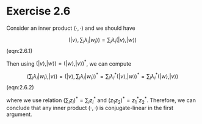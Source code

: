 # Exercise 2.6

Consider an inner product $(\cdot, \cdot)$ and we should have

$$
\left(|v\rangle, \sum_{i}\lambda _i |w_i\rangle\right) = \sum_i \lambda_i (|v\rangle, |w\rangle) 
$$(eqn:2.6.1)

Then using $(|v\rangle, |w\rangle) =  (|w\rangle, |v\rangle)^*$, we can compute

$$
 \left(\sum_{i}\lambda _i |w_i\rangle, |v\rangle\right) =\left(|v\rangle, \sum_{i}\lambda _i |w_i\rangle\right)^* =\sum_i \lambda^*_i (|v\rangle, |w\rangle)^* =  \sum_i \lambda^*_i (|w\rangle, |v\rangle) 
$$(eqn:2.6.2)

where we use relation $\left(\sum_{i} z_i\right)^* = \sum_i z^*_i$ and $(z_1z_2)^* = z^*_1 z^*_2$. Therefore, we can conclude that any inner product $(\cdot, \cdot)$ is conjugate-linear in the first argument. 